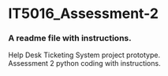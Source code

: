 # IT5016_Assessment-2

### A readme file with instructions.

Help Desk Ticketing System project prototype. <br>
Assessment 2 python coding with instructions.

